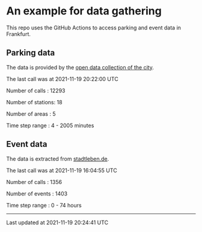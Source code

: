 # An example for data gathering

This repo uses the GitHub Actions to access parking and event data in Frankfurt.

## Parking data
The data is provided by the [open data collection of the city](https://www.offenedaten.frankfurt.de/).

The last call was at 2021-11-19 20:22:00 UTC

Number of calls   : 12293

Number of stations:    18

Number of areas   :     5

Time step range   :     4 -  2005 minutes


## Event data
The data is extracted from [stadtleben.de](https://stadtleben.de/frankfurt/).

The last call was at 2021-11-19 16:04:55 UTC

Number of calls   : 1356

Number of events  : 1403

Time step range   :    0 -   74 hours


----

Last updated at 2021-11-19 20:24:41 UTC
